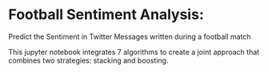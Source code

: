 

# Football Sentiment Analysis:

Predict the Sentiment in Twitter Messages written during a football match

This jupyter notebook integrates 7 algorithms to create a joint approach that combines two strategies: stacking and boosting.
